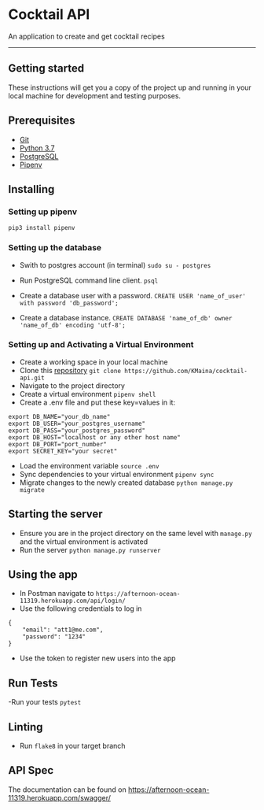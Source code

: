 # Cocktail API

An application to create and get cocktail recipes

---
## Getting started 
These instructions will get you a copy of the project up and running in your local machine for development and testing purposes.

## Prerequisites
- [Git](https://git-scm.com/download/)
- [Python 3.7](https://www.python.org/downloads/)
- [PostgreSQL](https://www.postgresql.org/)
- [Pipenv](https://pipenv.pypa.io/en/latest/)

## Installing
### Setting up pipenv
```pip3 install pipenv```
### Setting up the database
- Swith to postgres account (in terminal)
```sudo su - postgres```

- Run PostgreSQL command line client.
```psql```

- Create a database user with a password.
```CREATE USER 'name_of_user' with password 'db_password';```

- Create a database instance.
```CREATE DATABASE 'name_of_db' owner 'name_of_db' encoding 'utf-8';```

### Setting up and Activating a Virtual Environment
- Create a working space in your local machine
- Clone this [repository](https://github.com/KMaina/cocktail-api/) `git clone https://github.com/KMaina/cocktail-api.git`
- Navigate to the project directory
- Create a virtual environment `pipenv shell`
- Create a .env file and put these key=values in it:
```
export DB_NAME="your_db_name"
export DB_USER="your_postgres_username"
export DB_PASS="your_postgres_password"
export DB_HOST="localhost or any other host name"
export DB_PORT="port_number"
export SECRET_KEY="your secret"
```
- Load the environment variable `source .env`
- Sync dependencies to your virtual environment `pipenv sync`
- Migrate changes to the newly created database `python manage.py migrate`

## Starting the server
- Ensure you are in the project directory on the same level with `manage.py` and the virtual environment is activated
- Run the server `python manage.py runserver`

## Using the app
- In Postman navigate to `https://afternoon-ocean-11319.herokuapp.com/api/login/`
- Use the following credentials to log in
```
{
    "email": "att1@me.com",
    "password": "1234"
}
```
- Use the token to register new users into the app
## Run Tests
-Run your tests `pytest`

## Linting
- Run `flake8` in your target branch

## API Spec
The documentation can be found on https://afternoon-ocean-11319.herokuapp.com/swagger/